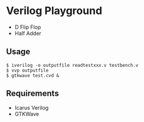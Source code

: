 # Verilog Playground
* D Flip Flop
* Half Adder
## Usage
```shell
$ iverilog -o outputfile readtestxxx.v testbench.v
$ vvp outputfile
$ gtkwave test.cvd &
```

## Requirements
* Icarus Verilog
* GTKWave